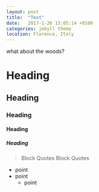 ```yaml
---
layout: post
title:  "Test"
date:   2017-1-26 13:05:14 +0100
categories: jekyll theme
location: Florence, Italy
---
```


what about the woods?
# Heading 
## Heading
### Heading
#### Heading
##### Heading
> Block Quotes
> Block Quotes
- point
- point
	- point
